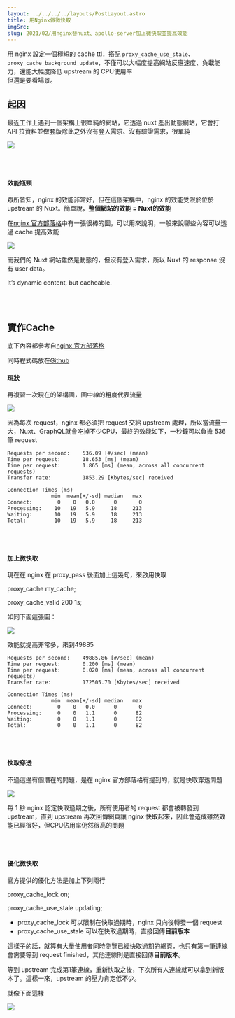 ```yaml
---
layout: ../../../../layouts/PostLayout.astro
title: 用Nginx做微快取
imgSrc: 
slug: 2021/02/用nginx替nuxt、apollo-server加上微快取並提高效能
---
```


  
用 nginx 設定一個極短的 cache ttl，搭配 `proxy_cache_use_stale`、`proxy_cache_background_update`，不僅可以大幅度提高網站反應速度、負載能力，還能大幅度降低 upstream 的 CPU使用率<br>
但還是要看場景。







  
## 起因



  
最近工作上遇到一個架構上很單純的網站，它透過 nuxt 產出動態網站，它會打 API 拉資料並做套版除此之外沒有登入需求、沒有驗證需求，很單純



![](/wp-content/uploads/2021/08/1-1024x206.png)



<br><br>



  
#### **效能瓶頸**



  
眾所皆知，nginx 的效能非常好，但在這個架構中，nginx 的效能受限於位於 upstream 的 Nuxt。簡單說，**整個網站的效能 = Nuxt的效能**



  
在[nginx 官方部落格](https://www.nginx.com/blog/benefits-of-microcaching-nginx/)中有一張很棒的圖，可以用來說明，一般來說哪些內容可以透過 cache 提高效能



![](/wp-content/uploads/2015/12/cacheability-range-static-dynamic-personalized.png)



  
而我們的 Nuxt 網站雖然是動態的，但沒有登入需求，所以 Nuxt 的 response 沒有 user data。



  
>   
It’s dynamic content, but cacheable.



<br><br>



  
## **實作Cache**



  
底下內容都參考自[nginx 官方部落格](https://www.nginx.com/blog/benefits-of-microcaching-nginx/)



  
同時程式碼放在[Github](https://github.com/artyomliou/benchmarking-nginx-stale-cache-nuxt-gql)



  
#### 現狀



  
再複習一次現在的架構圖，圖中線的粗度代表流量




![](/wp-content/uploads/2021/08/1-1024x206.png)




  
因為每次 request，nginx 都必須把 request 交給 upstream 處理，所以當流量一大，Nuxt、GraphQL就會吃掉不少CPU，最終的效能如下，一秒鐘可以負擔 536 筆 request



  
```
Requests per second:    536.09 [#/sec] (mean)
Time per request:       18.653 [ms] (mean)
Time per request:       1.865 [ms] (mean, across all concurrent requests)
Transfer rate:          1853.29 [Kbytes/sec] received

Connection Times (ms)
              min  mean[+/-sd] median   max
Connect:        0    0   0.0      0       0
Processing:    10   19   5.9     18     213
Waiting:       10   19   5.9     18     213
Total:         10   19   5.9     18     213
```



<br><br>



  
#### **加上微快取**



  
現在在 nginx 在 proxy_pass 後面加上這幾句，來啟用快取


  
proxy_cache my_cache;<br>

proxy_cache_valid 200 1s;



  
如同下面這張圖：




![](/wp-content/uploads/2021/08/2-1024x206.png)




  
效能就提高非常多，來到49885





  
```
Requests per second:    49885.86 [#/sec] (mean)
Time per request:       0.200 [ms] (mean)
Time per request:       0.020 [ms] (mean, across all concurrent requests)
Transfer rate:          172505.70 [Kbytes/sec] received

Connection Times (ms)
              min  mean[+/-sd] median   max
Connect:        0    0   0.0      0       0
Processing:     0    0   1.1      0      82
Waiting:        0    0   1.1      0      82
Total:          0    0   1.1      0      82
```





<br><br>



  
#### **快取穿透**



  
不過這邊有個潛在的問題，是在 nginx 官方部落格有提到的，就是快取穿透問題




![](/wp-content/uploads/2021/08/official_ref_1-1.png)




  
每 1 秒 nginx 認定快取過期之後，所有使用者的 request 都會被轉發到 upstream，直到 upstream 再次回傳網頁讓 nginx 快取起來，因此會造成雖然效能已經很好，但CPU佔用率仍然很高的問題



<br><br>



  
#### **優化微快取**



  
官方提供的優化方法是加上下列兩行


  
proxy_cache_lock on;<br>

proxy_cache_use_stale updating;



  
- proxy_cache_lock 可以限制在快取過期時，nginx 只向後轉發一個 request  
- proxy_cache_use_stale 可以在快取過期時，直接回傳**目前版本**



  
這樣子的話，就算有大量使用者同時瀏覽已經快取過期的網頁，也只有第一筆連線會需要等到 request finished，其他連線則是直接回傳****目前版本****。



  
等到 upstream 完成第1筆連線，重新快取之後，下次所有人連線就可以拿到新版本了。這樣一來，upstream 的壓力肯定低不少。



  
就像下面這樣




![](/wp-content/uploads/2021/08/3.png)

